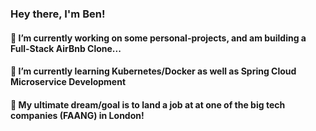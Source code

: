 ### Hey there, I'm Ben!
#### 🔭 I’m currently working on some personal-projects, and am building a Full-Stack AirBnb Clone...
#### 🌱 I’m currently learning Kubernetes/Docker as well as Spring Cloud Microservice Development
#### 🎯 My ultimate dream/goal is to land a job at at one of the big tech companies (FAANG) in London!
